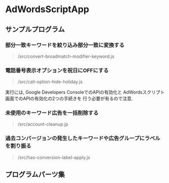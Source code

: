 # AdWordsScriptApp

## サンプルプログラム
### 部分一致キーワードを絞り込み部分一致に変換する

> /src/convert-broadmatch-modifier-keyword.js

### 電話番号表示オプションを祝日にOFFにする

> /src/call-option-hide-holiday.js

実行には, Google Developers ConsoleでのAPIの有効化と
AdWordsスクリプト画面でのAPIの有効化の2つの手続きを
行う必要が有るので注意.

### 未使用のキーワード広告を一括削除する

> /src/account-cleanup.jp

### 過去コンバージョンの発生したキーワードや広告グループにラベルを割り振る

> /src/has-conversion-label-apply.js



## プログラムパーツ集
